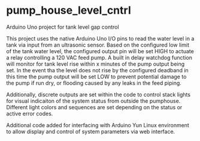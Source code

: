 # pump_house_level_cntrl
Arduino Uno project for tank level gap control

This project uses the native Arduino Uno I/O pins to read the water level in a tank via input from an ultrasonic sensor. 
Based on the configured low limit of the tank water level, the configured output pin will be set HIGH to actuate a relay
controlling a 120 VAC feed pump. A built in delay watchdog function will monitor for tank level rise within x minutes of
the pump output being set. In the event tha the level does not rise by the configured deadband in this time the pump output
will be set LOW to prevent potential damage to the pump if run dry, or flooding caused by any leaks in the feed piping. 

Additionally, discrete outputs are set within the code to control stack lights for visual indicaiton of the system status
from outside the pumphouse. Different light colors and sequences are set depending on the status or active error codes.

Additional code added for interfacing with Arduino Yun Linux environment to allow display and control of system parameters
via web interface.
